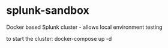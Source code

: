 # splunk-sandbox
Docker based Splunk cluster - allows local environment testing

to start the cluster:
docker-compose up -d
